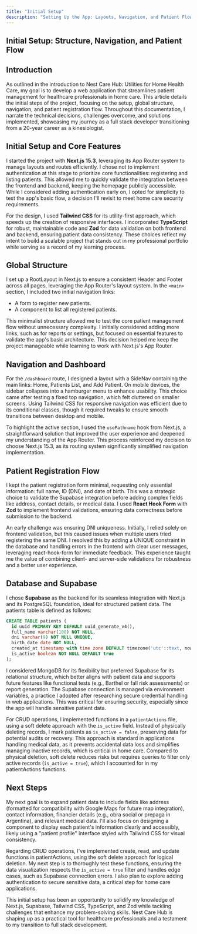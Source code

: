 ```yaml
---
title: "Initial Setup"
description: "Setting Up the App: Layouts, Navigation, and Patient Flow"
---
```


## Initial Setup: Structure, Navigation, and Patient Flow

## Introduction

As outlined in the introduction to Nest Care Hub: Utilities for Home Health Care, my goal is to develop a web application that streamlines patient management for healthcare professionals in home care. This article details the initial steps of the project, focusing on the setup, global structure, navigation, and patient registration flow. Throughout this documentation, I narrate the technical decisions, challenges overcome, and solutions implemented, showcasing my journey as a full stack developer transitioning from a 20-year career as a kinesiologist.

## Initial Setup and Core Features

I started the project with **Next.js 15.3**, leveraging its App Router system to manage layouts and routes efficiently. I chose not to implement authentication at this stage to prioritize core functionalities: registering and listing patients. This allowed me to quickly validate the integration between the frontend and backend, keeping the homepage publicly accessible. While I considered adding authentication early on, I opted for simplicity to test the app's basic flow, a decision I'll revisit to meet home care security requirements.

For the design, I used **Tailwind CSS** for its utility-first approach, which speeds up the creation of responsive interfaces. I incorporated **TypeScript** for robust, maintainable code and **Zod** for data validation on both frontend and backend, ensuring patient data consistency. These choices reflect my intent to build a scalable project that stands out in my professional portfolio while serving as a record of my learning process.

## Global Structure

I set up a RootLayout in Next.js to ensure a consistent Header and Footer across all pages, leveraging the App Router's layout system. In the `<main>` section, I included two initial navigation links:

- A form to register new patients.
- A component to list all registered patients.

This minimalist structure allowed me to test the core patient management flow without unnecessary complexity. I initially considered adding more links, such as for reports or settings, but focused on essential features to validate the app's basic architecture. This decision helped me keep the project manageable while learning to work with Next.js's App Router.

## Navigation and Dashboard

For the `/dashboard` route, I designed a layout with a SideNav containing the main links: Home, Patients List, and Add Patient. On mobile devices, the sidebar collapses into a hamburger menu to enhance usability. This choice came after testing a fixed top navigation, which felt cluttered on smaller screens. Using Tailwind CSS for responsive navigation was efficient due to its conditional classes, though it required tweaks to ensure smooth transitions between desktop and mobile.

To highlight the active section, I used the `usePathname` hook from Next.js, a straightforward solution that improved the user experience and deepened my understanding of the App Router. This process reinforced my decision to choose Next.js 15.3, as its routing system significantly simplified navigation implementation.

## Patient Registration Flow

I kept the patient registration form minimal, requesting only essential information: full name, ID (DNI), and date of birth. This was a strategic choice to validate the Supabase integration before adding complex fields like address, contact details, or medical data. I used **React Hook Form** with **Zod** to implement frontend validations, ensuring data correctness before submission to the backend.

An early challenge was ensuring DNI uniqueness. Initially, I relied solely on frontend validation, but this caused issues when multiple users tried registering the same DNI. I resolved this by adding a UNIQUE constraint in the database and handling errors in the frontend with clear user messages, leveraging react-hook-form for immediate feedback. This experience taught me the value of combining client- and server-side validations for robustness and a better user experience.

## Database and Supabase

I chose **Supabase** as the backend for its seamless integration with Next.js and its PostgreSQL foundation, ideal for structured patient data. The patients table is defined as follows:

```sql
CREATE TABLE patients (
  id uuid PRIMARY KEY DEFAULT uuid_generate_v4(),
  full_name varchar(100) NOT NULL,
  dni varchar(9) NOT NULL UNIQUE,
  birth_date date NOT NULL,
  created_at timestamp with time zone DEFAULT timezone('utc'::text, now()) NOT NULL,
  is_active boolean NOT NULL DEFAULT true
);
```

I considered MongoDB for its flexibility but preferred Supabase for its relational structure, which better aligns with patient data and supports future features like functional tests (e.g., Barthel or fall risk assessments) or report generation. The Supabase connection is managed via environment variables, a practice I adopted after researching secure credential handling in web applications. This was critical for ensuring security, especially since the app will handle sensitive patient data.

For CRUD operations, I implemented functions in a `patientActions` file, using a soft delete approach with the `is_active` field. Instead of physically deleting records, I mark patients as `is_active = false`, preserving data for potential audits or recovery. This approach is standard in applications handling medical data, as it prevents accidental data loss and simplifies managing inactive records, which is critical in home care. Compared to physical deletion, soft delete reduces risks but requires queries to filter only active records (`is_active = true`), which I accounted for in my patientActions functions.

## Next Steps

My next goal is to expand patient data to include fields like address (formatted for compatibility with Google Maps for future map integration), contact information, financier details (e.g., obra social or prepaga in Argentina), and relevant medical data. I'll also focus on designing a component to display each patient's information clearly and accessibly, likely using a "patient profile" interface styled with Tailwind CSS for visual consistency.

Regarding CRUD operations, I've implemented create, read, and update functions in patientActions, using the soft delete approach for logical deletion. My next step is to thoroughly test these functions, ensuring the data visualization respects the `is_active = true` filter and handles edge cases, such as Supabase connection errors. I also plan to explore adding authentication to secure sensitive data, a critical step for home care applications.

This initial setup has been an opportunity to solidify my knowledge of Next.js, Supabase, Tailwind CSS, TypeScript, and Zod while tackling challenges that enhance my problem-solving skills. Nest Care Hub is shaping up as a practical tool for healthcare professionals and a testament to my transition to full stack development.
